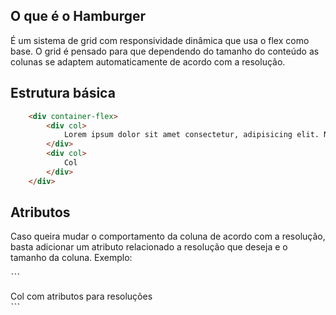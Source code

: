 ## O que é o Hamburger

É um sistema de grid com responsividade dinâmica que usa o flex como base. 
O grid é pensado para que dependendo do tamanho do conteúdo as colunas se adaptem automaticamente de acordo com a resolução.

## Estrutura básica
~~~html
    <div container-flex>
        <div col>
            Lorem ipsum dolor sit amet consectetur, adipisicing elit. Nam totam consectetur accusamus, quisquam at est delectus repellat tenetur eius nulla iure aspernatur, quis asperiores error! At rerum velit adipisci. Deleniti!
        </div>
        <div col>
            Col
        </div>
    </div>
~~~

## Atributos

Caso queira mudar o comportamento da coluna de acordo com a resolução, basta adicionar um atributo relacionado a resolução que deseja e o tamanho da coluna. Exemplo:

ˋˋˋ
    <div col xl="6" lg="6" md="12" sm="12" xs="12">
        Col com atributos para resoluções
    </div>
ˋˋˋ